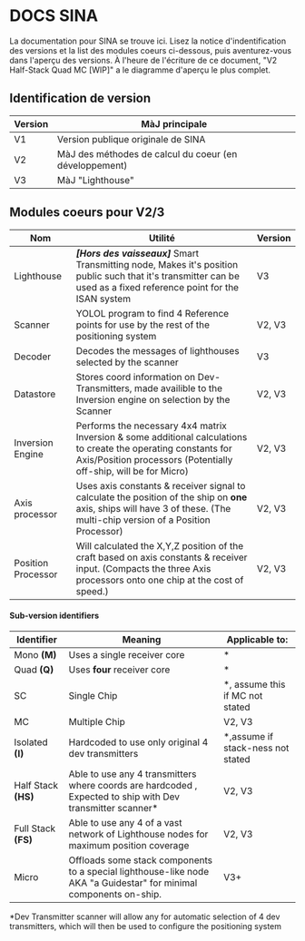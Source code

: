 # DOCS SINA

La documentation pour SINA se trouve ici. Lisez la notice d'indentification des versions et la list des modules coeurs ci-dessous, puis aventurez-vous dans l'aperçu des versions. À l'heure de l'écriture de ce document, "V2 Half-Stack Quad MC [WIP]" a le diagramme d'aperçu le plus complet.

## Identification de version

| Version | MàJ principale |
|-|-|
|V1| Version publique originale de SINA|
|V2|  MàJ des méthodes de calcul du coeur (en développement)|
|V3| MàJ "Lighthouse"|

## Modules coeurs pour V2/3

| Nom | Utilité | Version
-|-|-
Lighthouse | ***[Hors des vaisseaux]*** Smart Transmitting node, Makes it's position public such that it's transmitter can be used as a fixed reference point for the ISAN system |V3
Scanner | YOLOL program to find 4 Reference points for use by the rest of the positioning system| V2, V3
Decoder | Decodes the messages of lighthouses selected by the scanner | V3
Datastore | Stores coord information on Dev-Transmitters, made availible to the Inversion engine on selection by the Scanner | V2, V3
Inversion Engine |  Performs the necessary 4x4 matrix Inversion & some additional calculations to create the operating constants for Axis/Position processors (Potentially off-ship, will be for Micro) | V2, V3
Axis processor | Uses axis constants & receiver signal to calculate the position of the ship on **one** axis, ships will have 3 of these. (The multi-chip version of a Position Processor) | V2, V3
Position Processor | Will calculated the X,Y,Z position of the craft based on axis constants & receiver input. (Compacts the three Axis processors onto one chip at the cost of speed.)| V2, V3


#### Sub-version identifiers 

| Identifier | Meaning | Applicable to:
|-|-|-|
| Mono **(M)** | Uses a single receiver core | * |
| Quad **(Q)** | Uses **four** receiver core | * |
| SC | Single Chip | *, assume this if MC not stated|
| MC | Multiple Chip | V2, V3|
| Isolated **(I)** | Hardcoded to use only original 4 dev transmitters | *,assume if stack-ness not stated|
| Half Stack **(HS)** | Able to use any 4 transmitters where coords are hardcoded , Expected to ship with Dev transmitter scanner* | V2, V3 |
| Full Stack **(FS)** | Able to use any 4 of a vast network of Lighthouse nodes for maximum position coverage | V2, V3
| Micro | Offloads some stack components to a special lighthouse-like node AKA "a Guidestar" for minimal components on-ship.| V3+


*Dev Transmitter scanner will allow any for automatic selection of 4 dev transmitters, which will then be used to configure the positioning system
